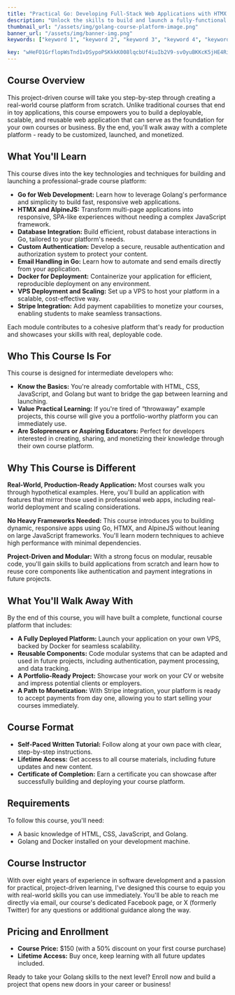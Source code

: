 ```yaml
---
title: "Practical Go: Developing Full-Stack Web Applications with HTMX and AlpineJS"
description: "Unlock the skills to build and launch a fully-functional course platform - a real, production-ready web application you can immediately use to teach, share, and grow your audience."
thumbnail_url: "/assets/img/golang-course-platform-image.png"
banner_url: "/assets/img/banner-img.png"
keywords: ["keyword 1", "keyword 2", "keyword 3", "keyword 4", "keyword 5"]

key: "wHeFO1GrflopWsTnd1vDSypoPSKkkK008lqcbUf4iuIb2V9-svOyuBKKcK5jHE4RiQXYt_3AZ68XMFaMLLmL1w"
---
```


## Course Overview

This project-driven course will take you step-by-step through creating a real-world course platform from scratch. Unlike traditional courses that end in toy applications, this course empowers you to build a deployable, scalable, and reusable web application that can serve as the foundation for your own courses or business. By the end, you'll walk away with a complete platform - ready to be customized, launched, and monetized.

## What You'll Learn

This course dives into the key technologies and techniques for building and launching a professional-grade course platform:

- **Go for Web Development:** Learn how to leverage Golang's performance and simplicity to build fast, responsive web applications.
- **HTMX and AlpineJS:** Transform multi-page applications into responsive, SPA-like experiences without needing a complex JavaScript framework.
- **Database Integration:** Build efficient, robust database interactions in Go, tailored to your platform's needs.
- **Custom Authentication:** Develop a secure, reusable authentication and authorization system to protect your content.
- **Email Handling in Go:** Learn how to automate and send emails directly from your application.
- **Docker for Deployment:** Containerize your application for efficient, reproducible deployment on any environment.
- **VPS Deployment and Scaling:** Set up a VPS to host your platform in a scalable, cost-effective way.
- **Stripe Integration:** Add payment capabilities to monetize your courses, enabling students to make seamless transactions.

Each module contributes to a cohesive platform that's ready for production and showcases your skills with real, deployable code.

## Who This Course Is For

This course is designed for intermediate developers who:

- **Know the Basics:** You're already comfortable with HTML, CSS, JavaScript, and Golang but want to bridge the gap between learning and launching.
- **Value Practical Learning:** If you're tired of “throwaway” example projects, this course will give you a portfolio-worthy platform you can immediately use.
- **Are Solopreneurs or Aspiring Educators:** Perfect for developers interested in creating, sharing, and monetizing their knowledge through their own course platform.

## Why This Course is Different

**Real-World, Production-Ready Application:** Most courses walk you through hypothetical examples. Here, you'll build an application with features that mirror those used in professional web apps, including real-world deployment and scaling considerations.

**No Heavy Frameworks Needed:** This course introduces you to building dynamic, responsive apps using Go, HTMX, and AlpineJS without leaning on large JavaScript frameworks. You'll learn modern techniques to achieve high performance with minimal dependencies.

**Project-Driven and Modular:** With a strong focus on modular, reusable code, you'll gain skills to build applications from scratch and learn how to reuse core components like authentication and payment integrations in future projects.

## What You'll Walk Away With

By the end of this course, you will have built a complete, functional course platform that includes:

- **A Fully Deployed Platform:** Launch your application on your own VPS, backed by Docker for seamless scalability.
- **Reusable Components:** Code modular systems that can be adapted and used in future projects, including authentication, payment processing, and data tracking.
- **A Portfolio-Ready Project:** Showcase your work on your CV or website and impress potential clients or employers.
- **A Path to Monetization:** With Stripe integration, your platform is ready to accept payments from day one, allowing you to start selling your courses immediately.

## Course Format

- **Self-Paced Written Tutorial:** Follow along at your own pace with clear, step-by-step instructions.
- **Lifetime Access:** Get access to all course materials, including future updates and new content.
- **Certificate of Completion:** Earn a certificate you can showcase after successfully building and deploying your course platform.

## Requirements

To follow this course, you'll need:

- A basic knowledge of HTML, CSS, JavaScript, and Golang.
- Golang and Docker installed on your development machine.

## Course Instructor

With over eight years of experience in software development and a passion for practical, project-driven learning, I've designed this course to equip you with real-world skills you can use immediately. You'll be able to reach me directly via email, our course's dedicated Facebook page, or X (formerly Twitter) for any questions or additional guidance along the way.

## Pricing and Enrollment

- **Course Price:** $150 (with a 50% discount on your first course purchase)
- **Lifetime Access:** Buy once, keep learning with all future updates included.

Ready to take your Golang skills to the next level? Enroll now and build a project that opens new doors in your career or business!
